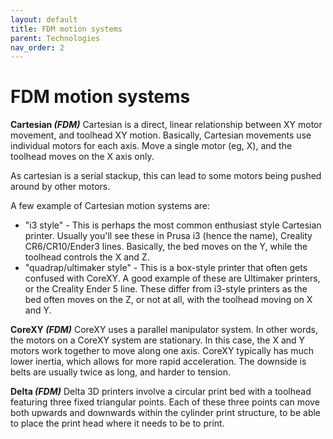 ```yaml
---
layout: default
title: FDM motion systems
parent: Technologies
nav_order: 2
---
```


# FDM motion systems

**Cartesian _(FDM)_**
Cartesian is a direct, linear relationship between XY motor movement, and toolhead XY motion. Basically, Cartesian movements use individual motors for each axis. Move a single motor (eg, X), and the toolhead moves on the X axis only.

As cartesian is a serial stackup, this can lead to some motors being pushed around by other motors.

A few example of Cartesian motion systems are:
- "i3 style" - This is perhaps the most common enthusiast style Cartesian printer. Usually you'll see these in Prusa i3 (hence the name), Creality CR6/CR10/Ender3 lines. Basically, the bed moves on the Y, while the toolhead controls the X and Z.
- "quadrap/ultimaker style" - This is a box-style printer that often gets confused with CoreXY. A good example of these are Ultimaker printers, or the Creality Ender 5 line. These differ from i3-style printers as the bed often moves on the Z, or not at all, with the toolhead moving on X and Y.

**CoreXY _(FDM)_**
CoreXY uses a parallel manipulator system. In other words, the motors on a CoreXY system are stationary.  In this case, the X and Y motors work together to move along one axis. CoreXY typically has much lower inertia, which allows for more rapid acceleration. The downside is belts are usually twice as long, and harder to tension.


**Delta _(FDM)_**
Delta 3D printers involve a circular print bed with a toolhead featuring three fixed triangular points. Each of these three points can move both upwards and downwards within the cylinder print structure, to be able to place the print head where it needs to be to print.

